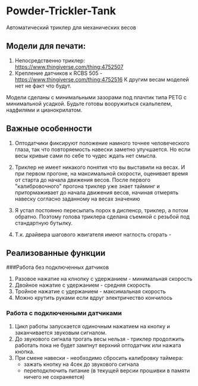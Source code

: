 # Powder-Trickler-Tank
Автоматический триклер для механических весов

## Модели для печати:

1. Непосредственно триклер: https://www.thingiverse.com/thing:4752507
2. Крепление датчиков к RCBS 505 - https://www.thingiverse.com/thing:4752516
К другим весам моделей нет не факт что будут.

Модели сделаны с минимальными зазорами под плачтик типа PETG с минимальной усадкой.
Будьте готовы вооружиться скальпелем, надфилями и цианокрилатом. 


## Важные особенности

1. Оптодатчики фиксируют положение намного точнее человеческого глаза, так что повторяемость навески заметно улучшается.
Но если весы кривые сами по себе то чудес ждать нет смысла. 

2. Триклер не имеет никакого понятия что вы выставили на весах. И при первом прогоне, на максимальной скорости, оценивает время от старта до начала движения весов.
После первого "калибровочного" прогона триклер уже знает тайминг и притормаживает до начала движения весов, начиная отмерять навеску согласно заданному на весах значению

3. Я устал постоянно пересыпать порох в диспенср, триклер, а потом обратно. Поэтому голова триклера сделана съемной с резьбой под стандартную бутылку. 

4. Т.к. драйвера шагового жвигателя имеют наглость сгорать - 

## Реализованные функции

###Работа без подключенных датчиков 
 1. Разовое нажатие на клнопку с удержанием - минимальная скорость 
 2. Двойное нажатие с удержанием - средняя скорость 
 3. Тройное нажатие с удержанием - максимальная скорость
 4. Можно крутить руками если вдруг электричество кончилось

### Работа с подключенными датчиками
 1. Цикл работы запускается одиночным нажатием на кнопку и заканчивается звуковым сигналом. 
 2. До звукового сигнала трогать весы нельзя - триклер продолжить работать пока не будет зампнут верхний оптодатчик или нажата кнопка.
 3. При смене навески - необходимо сбросить калибровку таймера:
      - зажать кнопку на 4сек до звукового сигнала
      - переподключить питание (в текущей версии прошивки в памяти ничего не сохраняется) 
